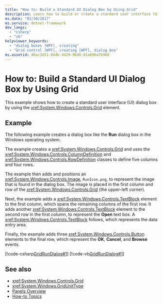 ```yaml
---
title: "How to: Build a Standard UI Dialog Box by Using Grid"
description: Learn how to build or create a standard user interface (UI) dialog box by using the Grid element via code examples in C# and Visual Basic.
ms.date: "03/30/2017"
ms.service: dotnet-framework
dev_langs: 
  - "csharp"
  - "vb"
helpviewer_keywords: 
  - "dialog boxes [WPF], creating"
  - "Grid control [WPF], creating [WPF], dialog box"
ms.assetid: d6ac3d51-844b-4d29-96d8-81a696a7b960
---
```

# How to: Build a Standard UI Dialog Box by Using Grid

This example shows how to create a standard user interface (UI) dialog box by using the <xref:System.Windows.Controls.Grid> element.

## Example

The following example creates a dialog box like the **Run** dialog box in the Windows operating system.

The example creates a <xref:System.Windows.Controls.Grid> and uses the <xref:System.Windows.Controls.ColumnDefinition> and <xref:System.Windows.Controls.RowDefinition> classes to define five columns and four rows.

The example then adds and positions an <xref:System.Windows.Controls.Image>, `RunIcon.png`, to represent the image that is found in the dialog box. The image is placed in the first column and row of the <xref:System.Windows.Controls.Grid> (the upper-left corner).

Next, the example adds a <xref:System.Windows.Controls.TextBlock> element to the first column, which spans the remaining columns of the first row. It adds another <xref:System.Windows.Controls.TextBlock> element to the second row in the first column, to represent the **Open** text box. A <xref:System.Windows.Controls.TextBlock> follows, which represents the data entry area.

Finally, the example adds three <xref:System.Windows.Controls.Button> elements to the final row, which represent the **OK**, **Cancel**, and **Browse** events.

[!code-csharp[GridRunDialog#1](~/samples/snippets/csharp/VS_Snippets_Wpf/GridRunDialog/CSharp/window1.xaml.cs#1)]
[!code-vb[GridRunDialog#1](~/samples/snippets/visualbasic/VS_Snippets_Wpf/GridRunDialog/VisualBasic/grid_vb.vb#1)]

## See also

- <xref:System.Windows.Controls.Grid>
- <xref:System.Windows.GridUnitType>
- [Panels Overview](panels-overview.md)
- [How-to Topics](grid-how-to-topics.md)
